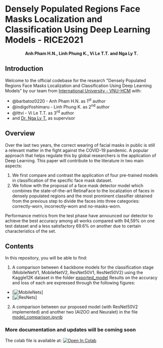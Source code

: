 # Densely Populated Regions Face Masks Localization and Classification Using Deep Learning Models - RICE2021

<p align="center">
  <b>Anh Pham H.N., Linh Phung K., Vi Le T.T. and Nga Ly T.</b></span>
</p>

## Introduction

Welcome to the official codebase for the research "Densely Populated Regions Face Masks Localization and Classification Using Deep Learning Models" by our team from [International University - VNU-HCM](https://hcmiu.edu.vn/en/) with:

- @barbatoz0220 - Anh Pham H.N. as 1<sup>st</sup> author
- @indigoYoshimaru - Linh Phung K. as 2<sup>nd</sup> author
- @lttvi - Vi Le T.T. as 3<sup>rd</sup> author
- and [Dr. Nga Ly T.](https://it.hcmiu.edu.vn/user/ltnga/) as supervisor

## Overview

Over the last two years, the correct wearing of facial masks in public is still a relevant matter in the fight against the COVID-19 pandemic.
A popular approach that helps regulate this by global researchers is the application of Deep Learning.
This paper will contribute to the literature in two main aspects:

1. We first compare and contrast the application of four pre-trained models in classification of the specific face mask dataset.
2. We follow with the proposal of a face mask detector model which combines the state-of-the-art RetinaFace to the localization of faces in densely populated regions and the most prominent classifier obtained from the previous step to divide the faces into three categories: correctly-worn, incorrectly-worn and no-masks-worn.

Performance metrics from the test phase have announced our detector to achieve the best accuracy among all works compared with 94,59% on one test dataset and a less satisfactory 69.6% on another due to certain characteristics of the set.

## Contents

In this repository, you will be able to find:

1. A comparison between 4 backbone models for the classification stage (MobileNetV1, MobileNetV2, ResNet50V1, ResNet50V2)
using the Kaggle12K dataset in the folder [exported_model](https://github.com/barbatoz0220/FMD-RICE2021/tree/master/exported_models/trained-on-kaggle12k)
Results on the accuracy and loss of each are expressed through the following figures:
  - [![MobileNets](https://drive.google.com/file/d/1qvjq_m2_MyEXvK3ohnOm5wUyV-F-LISm/view?usp=sharing)]
  - [![ResNets](https://drive.google.com/file/d/1mp7Q9hDGyj_w0WUBuiCDv3SHSO8RMFhh/view?usp=sharing)]

2. A comparison between our proposed model (with ResNet50V2 implemented) and another two (AIZOO and Neuralet) in the file [model_comparison.ipynb](https://github.com/barbatoz0220/FMD-RICE2021/blob/master/model_comparison.ipynb)

### More documentation and updates will be coming soon

The colab file is available at: [![Open In Colab](https://colab.research.google.com/assets/colab-badge.svg)](https://colab.research.google.com/gist/indigoYoshimaru/11a0f157ee6813c174b5e2b0eb4a36e0/mask_detector.ipynb)

